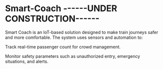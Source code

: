 # Smart-Coach           ------UNDER CONSTRUCTION------
Smart Coach is an IoT-based solution designed to make train journeys safer and more comfortable. The system uses sensors and automation to:

Track real-time passenger count for crowd management.

Monitor safety parameters such as unauthorized entry, emergency situations, and alerts.

